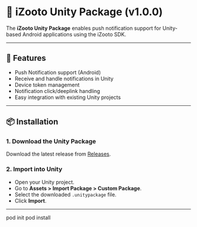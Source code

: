# 📢 iZooto Unity Package (v1.0.0)

The **iZooto Unity Package** enables push notification support for Unity-based Android applications using the iZooto SDK.

---

## 🚀 Features
- Push Notification support (Android)  
- Receive and handle notifications in Unity  
- Device token management  
- Notification click/deeplink handling  
- Easy integration with existing Unity projects  

---

## 📦 Installation

### 1. Download the Unity Package
Download the latest release from [Releases](https://github.com/iZooto-App-Push/izooto-unity-package/releases/download/1.0.0/iZootoPlugin.unitypackage).

### 2. Import into Unity
- Open your Unity project.  
- Go to **Assets > Import Package > Custom Package**.  
- Select the downloaded `.unitypackage` file.  
- Click **Import**.  

---
   pod init
   pod install
